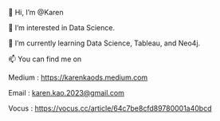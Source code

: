 👋 Hi, I’m @Karen

👀 I’m interested in Data Science.

🌱 I’m currently learning Data Science, Tableau, and Neo4j.

📫 You can find me on 

  Medium : https://karenkaods.medium.com
  
  Email : karen.kao.2023@gmail.com

  Vocus : https://vocus.cc/article/64c7be8cfd89780001a40bcd

<!---
KarenKaoK/KarenKaoK is a ✨ special ✨ repository because its `README.md` (this file) appears on your GitHub profile.
You can click the Preview link to take a look at your changes.
--->
